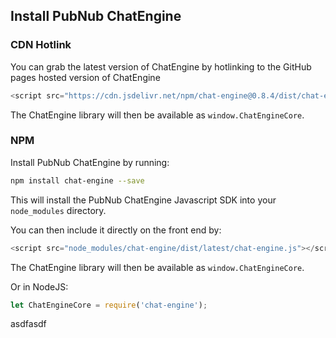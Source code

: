## Install PubNub ChatEngine

### CDN Hotlink

You can grab the latest version of ChatEngine by hotlinking to the GitHub pages hosted version of ChatEngine

```js
<script src="https://cdn.jsdelivr.net/npm/chat-engine@0.8.4/dist/chat-engine.min.js"></script>
```

The ChatEngine library will then be available as ```window.ChatEngineCore```.

### NPM

Install PubNub ChatEngine by running:

```sh
npm install chat-engine --save
```

This will install the PubNub ChatEngine Javascript SDK into your ```node_modules``` directory.

You can then include it directly on the front end by:

```js
<script src="node_modules/chat-engine/dist/latest/chat-engine.js"></script>
```

The ChatEngine library will then be available as ```window.ChatEngineCore```.

Or in NodeJS:

```js
let ChatEngineCore = require('chat-engine');
```

asdfasdf
